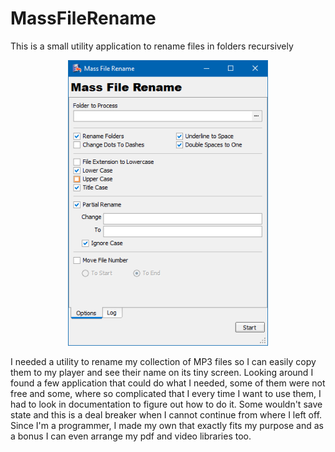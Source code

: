 # MassFileRename

This is a small utility application to rename files in folders recursively

<p align="center">
<img src="Home.png" width="320">
</p>

I needed a utility to rename my collection of MP3 files so I can easily copy them to my player and see their name on its tiny screen. Looking around I found a few application that could do what I needed, some of them were not free and some, where so complicated that I every time I want to use them, I had to look in documentation to figure out how to do it. Some wouldn't save state and this is a deal breaker when I cannot continue from where I left off. Since I'm a programmer, I made my own that exactly fits my purpose and as a bonus I can even arrange my pdf and video libraries too.

